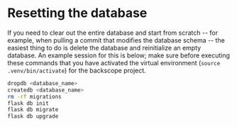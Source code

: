 # Resetting the database

If you need to clear out the entire database and start from scratch -- for
example, when pulling a commit that modifies the database schema -- the easiest
thing to do is delete the database and reinitialize an empty database.
An example session for this is below; make sure before executing these
commands that you have activated the virtual environment
(`source .venv/bin/activate`) for the backscope project.

```bash
dropdb <database_name>
createdb <database_name>
rm -rf migrations
flask db init
flask db migrate
flask db upgrade
```
